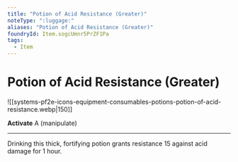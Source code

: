 ```yaml
---
title: "Potion of Acid Resistance (Greater)"
noteType: ":luggage:"
aliases: "Potion of Acid Resistance (Greater)"
foundryId: Item.sogcUmnr5PrZF1Pa
tags:
  - Item
---
```


# Potion of Acid Resistance (Greater)
![[systems-pf2e-icons-equipment-consumables-potions-potion-of-acid-resistance.webp|150]]

**Activate** A (manipulate)

* * *

Drinking this thick, fortifying potion grants resistance 15 against acid damage for 1 hour.


